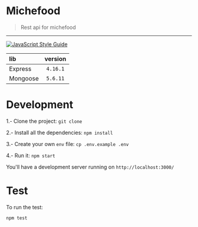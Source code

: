 # Michefood
> Rest api for michefood
-----------------------
[![JavaScript Style Guide](https://img.shields.io/badge/code_style-standard-brightgreen.svg)](https://standardjs.com)

|      lib     |  version |
|:-------------|:--------:|
| Express      | `4.16.1` |
| Mongoose     | `5.6.11` |

# Development

1.- Clone the project: `git clone`

2.- Install all the dependencies: `npm install`

3.- Create your own `env` file: `cp .env.example .env`

4.- Run it: `npm start`

You'll have a development server running on `http://localhost:3000/`

# Test

To run the test:

```
npm test
```
